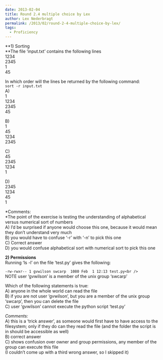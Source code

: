 ```yaml
---
date: 2013-02-04
title: Round 2.4 multiple choice by Lex
author: Lex Nederbragt
permalink: /2013/02/round-2-4-multiple-choice-by-lex/
tags:
  - Proficiency
---
```

**1) Sorting  
**The file &#8216;input.txt&#8217; contains the following lines  
1234  
2345  
1  
45

In which order will the lines be returned by the following command:  
`sort -r input.txt`  
A)  
1  
1234  
2345  
45

B)  
1  
45  
1234  
2345

C)  
45  
2345  
1234  
1

D)  
2345  
1234  
45  
1

*Comments:  
*The point of the exercise is testing the understanding of alphabetical versus numerical sort of numbers  
A) I&#8217;d be surprised if anyone would choose this one, because it would mean they don&#8217;t understand very much  
B) you would have to confuse &#8216;-r&#8217; with &#8216;-n&#8217; to pick this one  
C) Correct answer  
D) you would confuse alphabetical sort with numerical sort to pick this one

**2) Permissions**  
Running &#8216;ls -l&#8217; on the file &#8216;test.py&#8217; gives the following:

`-rw-rwxr-- 1 gvwilson swcarp  1080 Feb  1 12:13 test.py<br />
`  
NOTE user &#8216;gvwilson&#8217; is a member of the unix group &#8216;swcarp&#8217;

Which of the following statements is true:  
A) anyone in the whole world can read the file  
B) if you are not user &#8216;gvwilson&#8217;, but you are a member of the unix group &#8216;swcarp&#8217;, then you can delete the file  
C) user &#8216;gvwilson&#8217; cannot execute the python script &#8216;test.py&#8217;

*Comments:*  
A) this is a &#8216;trick answer&#8217;, as someone would first have to have access to the filesystem; only if they do can they read the file (and the folder the script is in should be accessible as well)  
B) correct answer  
C) shows confusion over owner and group permissions, any member of the group can execute this file  
(I couldn&#8217;t come up with a third wrong answer, so I skipped it)
